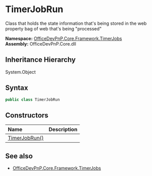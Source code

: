 # TimerJobRun
Class that holds the state information that's being stored in the web property bag of web that's being "processed"  

**Namespace:** [OfficeDevPnP.Core.Framework.TimerJobs](OfficeDevPnP.Core.Framework.TimerJobs.md)  
**Assembly:** OfficeDevPnP.Core.dll  
## Inheritance Hierarchy
System.Object  
## Syntax
```C#
public class TimerJobRun
```
## Constructors
|**Name**|**Description**|
|:-----|:-----|
| [TimerJobRun()](OfficeDevPnP.Core.Framework.TimerJobs.TimerJobRun.ctor1.md) | 
## See also
- [OfficeDevPnP.Core.Framework.TimerJobs](OfficeDevPnP.Core.Framework.TimerJobs.md)
